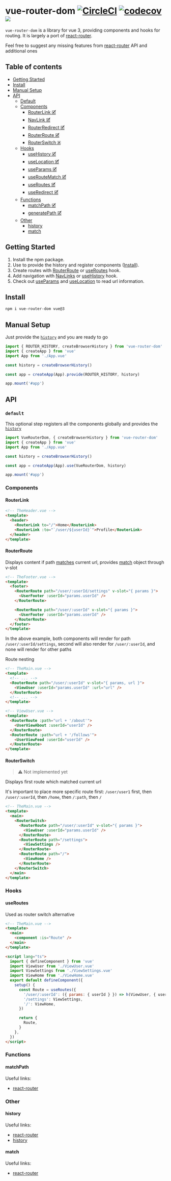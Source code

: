 # vue-router-dom [![CircleCI](https://circleci.com/gh/PatrykWalach/vue-router-dom.svg?style=svg)](https://circleci.com/gh/PatrykWalach/vue-router-dom) [![codecov](https://codecov.io/gh/PatrykWalach/vue-router-dom/branch/master/graph/badge.svg)](https://codecov.io/gh/PatrykWalach/vue-router-dom) ![](https://img.shields.io/npm/v/vue-router-dom)

`vue-router-dom` is a library for vue 3, providing components and hooks for routing.
It is largely a port of [react-router](https://reacttraining.com/react-router/web/guides/philosophy).

Feel free to suggest any missing features from [react-router](https://reacttraining.com/react-router/web/api) API and additional ones

## Table of contents

- [Getting Started](#Getting-Started)
- [Install](#install)
- [Manual Setup](#Manual-Setup)
- [API](#api)
  - [Default](#default)
  - [Components](#Components)
    - [RouterLink 🗹](#RouterLink)
    - [NavLink 🗹](#NavLink)
    - [RouterRedirect 🗹](#RouterRedirect)
    - [RouterRoute 🗹](#RouterRoute)
    - [RouterSwitch 🗷](#RouterSwitch)
  - [Hooks](#hooks)
    - [useHistory 🗹](#useHistory)
    - [useLocation 🗹](#useLocation)
    - [useParams 🗹](#useParams)
    - [useRouteMatch 🗹](#useRouteMatch)
    - [useRoutes 🗹](#useRoutes)
    - [useRedirect 🗹](#useRedirect)
  - [Functions](#Functions)
    - [matchPath 🗹](#matchPath)
    - [generatePath 🗹](#generatePath)
  - [Other](#Other)
    - [history](#history)
    - [match](#match)

## Getting Started

1. Install the npm package.
2. Use to provide the history and register components ([Install](#install)).
3. Create routes with [RouterRoute](#RouterRoute) or [useRoutes](#useRoutes) hook.
4. Add navigation with [NavLinks](#NavLink) or [useHistory](#useHistory) hook.
5. Check out [useParams](#useParams) and [useLocation](#useLocation) to read url information.

## Install

```sh
npm i vue-router-dom vue@3
```

## Manual Setup

Just provide the [`history`](#history) and you are ready to go

```typescript
import { ROUTER_HISTORY, createBrowserHistory } from 'vue-router-dom'
import { createApp } from 'vue'
import App from './App.vue'

const history = createBrowserHistory()

const app = createApp(App).provide(ROUTER_HISTORY, history)

app.mount('#app')
```

## API

### `default`

This optional step registers all the components globally and provides the [`history`](#history)

```typescript
import VueRouterDom, { createBrowserHistory } from 'vue-router-dom'
import { createApp } from 'vue'
import App from './App.vue'

const history = createBrowserHistory()

const app = createApp(App).use(VueRouterDom, history)

app.mount('#app')
```

### Components

#### RouterLink

```html
<!-- TheHeader.vue -->
<template>
  <header>
    <RouterLink to="/">Home</RouterLink>
    <RouterLink :to="`/user/${userId}`">Profile</RouterLink>
  </header>
</template>
```

#### RouterRoute

Displays content if path [matches](#matchPath) current url, provides [match](#match) object through v-slot

```html
<!-- TheFooter.vue -->
<template>
  <footer>
    <RouterRoute path="/user/:userId/settings" v-slot="{ params }">
      <UserFooter :userId="params.userId" />
    </RouterRoute>

    <RouterRoute path="/user/:userId" v-slot="{ params }">
      <UserFooter :userId="params.userId" />
    </RouterRoute>
  </footer>
</template>
```

In the above example, both components will render for path `/user/:userId/settings`, second will also render for `/user/:userId`, and none will render for other paths

Route nesting

```html
<!-- TheMain.vue -->
<template>
  <!-- ... -->
  <RouterRoute path="/user/:userId" v-slot="{ params, url }">
    <ViewUser :userId="params.userId" :url="url" />
  </RouterRoute>
  <!-- ... -->
</template>
```

```html
<!-- ViewUser.vue -->
<template>
  <RouterRoute :path="url + '/about'">
    <UserViewAbout :userId="userId" />
  </RouterRoute>
  <RouterRoute :path="url + '/follows'">
    <UserViewFeed :userId="userId" />
  </RouterRoute>
</template>
```

#### RouterSwitch

>⚠️ Not implemented yet

Displays first route which matched current url

It's important to place more specific route first: `/user/user1` first, then `/user/:userId`, then `/home`, then `/:path`, then `/`

```html
<!-- TheMain.vue -->
<template>
  <main>
    <RouterSwitch>
      <RouterRoute path="/user/:userId" v-slot="{ params }">
        <ViewUser :userId="params.userId" />
      </RouterRoute>
      <RouterRoute path="/settings">
        <ViewSettings />
      </RouterRoute>
      <RouterRoute path="/">
        <ViewHome />
      </RouterRoute>
    </RouterSwitch>
  </main>
</template>
```

### Hooks

#### useRoutes

Used as router switch alternative

```html
<!-- TheMain.vue -->
<template>
  <main>
    <component :is="Route" />
  </main>
</template>

<script lang="ts">
  import { defineComponent } from 'vue'
  import ViewUser from './ViewUser.vue'
  import ViewSettings from './ViewSettings.vue'
  import ViewHome from './ViewHome.vue'
  export default defineComponent({
    setup() {
      const Route = useRoutes({
        '/user/:userId': ({ params: { userId } }) => h(ViewUser, { userId }),
        '/settings': ViewSettings,
        '/': ViewHome,
      })

      return {
        Route,
      }
    },
  })
</script>
```

### Functions

#### matchPath

Useful links:

- [react-router](https://reacttraining.com/react-router/web/api/matchPath)

### Other

#### history

Useful links:

- [react-router](https://reacttraining.com/react-router/web/api/history)
- [history](https://github.com/ReactTraining/history/)

#### match

Useful links:

- [react-router](https://reacttraining.com/react-router/web/api/match)
